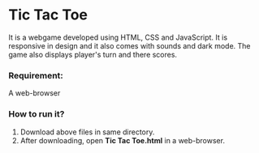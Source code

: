 # Tic Tac Toe

It is a webgame developed using HTML, CSS and JavaScript. It is responsive in design and it also comes with sounds and dark mode. The game also displays player's turn and there scores.

### Requirement:
A web-browser

### How to run it?
1. Download above files in same directory.
2. After downloading, open **Tic Tac Toe.html** in a web-browser.
